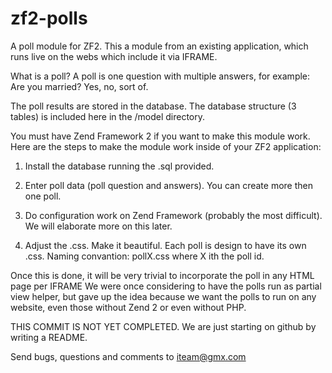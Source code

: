 zf2-polls
=========

A poll module for ZF2. This a module from an existing application, which runs live on the webs which include it via IFRAME.

What is a poll? 
A poll is one question with multiple answers, for example: Are you married? Yes, no, sort of.

The poll results are stored in the database. The database structure (3 tables) is included here in the /model directory.

You must have Zend Framework 2 if you want to make this module work.
Here are the steps to make the module work inside of your ZF2 application:

1. Install the database running the .sql provided.

2. Enter poll data (poll question and answers). You can create more then one poll.

3. Do configuration work on Zend Framework (probably the most difficult). We will elaborate more on this later.

4. Adjust the .css. Make it beautiful. Each poll is design to have its own .css. Naming convantion: pollX.css where X ith the poll id.

Once this is done, it will be very trivial to incorporate the poll in any HTML page per IFRAME 
We were once considering to have the polls run as partial view helper, but gave up the idea because we want the polls to run on any website, even those without Zend 2 or even without PHP.


THIS COMMIT IS NOT YET COMPLETED. We are just starting on github by writing a README.


Send bugs, questions and comments to iteam@gmx.com
